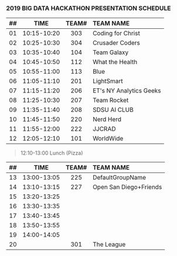 ### 2019 BIG DATA HACKATHON PRESENTATION SCHEDULE

| ## |    TIME       | TEAM# |         TEAM NAME         |
| -- | :-----------: | :---: | :------------------------ |
| 01 |  10:15-10:20  |  303  |  Coding for Christ        |
| 02 |  10:25-10:30  |  304  |  Crusader Coders          |
| 03 |  10:35-10:40  |  104  |  Team Galaxy              |
| 04 |  10:45-10:50  |  112  |  What the Health          |
| 05 |  10:55-11:00  |  113  |  Blue                     |
| 06 |  11:05-11:10  |  201  |  LightSmart               |
| 07 |  11:15-11:20  |  206  |  ET's NY Analytics Geeks  |
| 08 |  11:25-10:30  |  207  |  Team Rocket              |
| 09 |  11:35-11:40  |  208  |  SDSU AI CLUB             |
| 10 |  11:45-11:50  |  220  |  Nerd Herd                |
| 11 |  11:55-12:00  |  222  |  JJCRAD                   |
| 12 |  12:05-12:10  |  101  |  WorldWide                |

> 12:10-13:00 Lunch (Pizza)

| ## |    TIME       | TEAM# |         TEAM NAME         |
| -- | :-----------: | :---: | :------------------------ |
| 13 |  13:00-13:05  |  225  |  DefaultGroupName         |
| 14 |  13:10-13:15  |  227  |  Open San Diego+Friends   |
| 15 |  13:20-13:25  |       |                           |
| 16 |  13:30-13:35  |       |                           |
| 17 |  13:40-13:45  |       |                           |
| 18 |  13:50-13:55  |       |                           |
| 19 |  14:00-14:05  |       |                           |
| 20 |               |  301  |  The League               |

